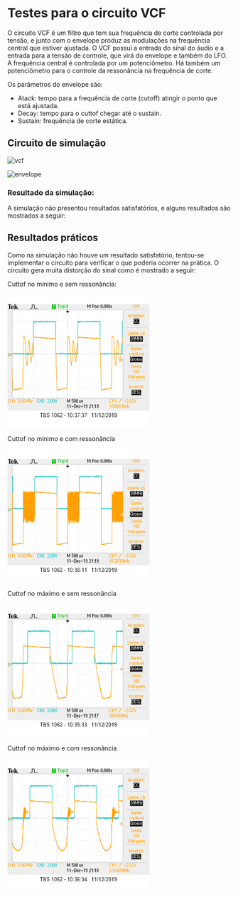 # Testes para o circuito VCF

O circuito VCF é um filtro que tem sua frequência de corte controlada por tensão, e junto com o envelope produz as modulações 
na frequência central que estiver ajustada. O VCF possui a entrada do sinal do áudio e a entrada para a tensão de controle, 
que virá do envelope e também do LFO. A frequência central é controlada por um potenciômetro. Há também um potenciômetro para 
o controle da ressonância na frequência de corte.

Os parâmetros do envelope são:

  - Atack: tempo para a frequência de corte (cutoff) atingir o ponto que está ajustada.
  - Decay: tempo para o cuttof chegar até o sustain.
  - Sustain: frequência de corte estática.

## Circuito de simulação

![vcf]()

![envelope]()

### Resultado da simulação:

A simulação não presentou resultados satisfatórios, e alguns resultados são mostrados a seguir:


## Resultados práticos

 Como na simulação não houve um resultado satisfatório, tentou-se implementar o circuito para 
 verificar o que poderia ocorrer na prática. O circuito gera muita distorção do sinal como é mostrado a seguir:
 
 Cuttof no mínimo e sem ressonância:
 
 ![](https://github.com/diogo0001/PI_III/blob/master/VCF_test/cuttof_min_no_res.png)
 
 Cuttof no mínimo e com ressonância
 
 ![](https://github.com/diogo0001/PI_III/blob/master/VCF_test/cuttof_min_and_res.png)
 
 Cuttof no máximo e sem ressonância
 
 ![](https://github.com/diogo0001/PI_III/blob/master/VCF_test/cuttof_max_no_res.png)
 
 Cuttof no máximo e com ressonância
 
 ![](https://github.com/diogo0001/PI_III/blob/master/VCF_test/cuttof_max_and_res.png)
 
 
